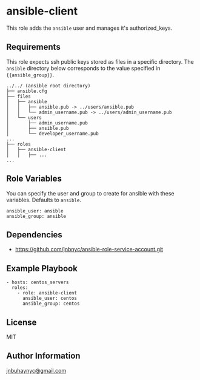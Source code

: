 ansible-client
=========

This role adds the `ansible` user and manages it's authorized_keys.

Requirements
------------

This role expects ssh public keys stored as files in a specific directory.
The `ansible` directory below corresponds to the value specified in `{{ansible_group}}`.

    ../../ (ansible root directory)
    ├── ansible.cfg
    ├── files
    │   ├── ansible
    │   │   ├── ansible.pub -> ../users/ansible.pub
    │   │   └── admin_username.pub -> ../users/admin_username.pub
    │   └── users
    │       ├── admin_username.pub
    │       ├── ansible.pub
    │       └── developer_username.pub
    ...
    ├── roles
    │   ├── ansible-client
    │   │   ├── ...
    ...

Role Variables
--------------

You can specify the user and group to create for ansible with these variables.
Defaults to `ansible`.

    ansible_user: ansible
    ansible_group: ansible

Dependencies
------------
  - https://github.com/jnbnyc/ansible-role-service-account.git

Example Playbook
----------------

    - hosts: centos_servers
      roles:
        - role: ansible-client
          ansible_user: centos
          ansible_group: centos

License
-------

MIT

Author Information
------------------

jnbuhaynyc@gmail.com
